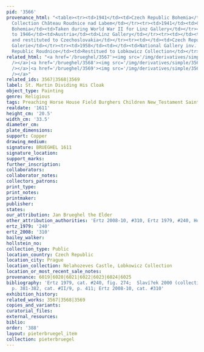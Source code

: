 ```yaml
---
pid: '3566'
provenance_html: "<table><tr><td>1941</td><td>Czech Republic Bohemia</td><td>Lobkowicz
  Collection Château Roudnice nad Labem</td></tr><tr><td>1941</td><td>Czech Republic
  Bohemia</td><td>Taken during World War II for Linz Gallery</td></tr><tr><td>1941
  to 1946</td><td>Austria</td><td>Linz Gallery</td></tr><tr><td></td><td>Czech Republic</td><td>Retrieved
  and restituted to Czechoslovakia</td></tr><tr><td></td><td>Czech Republic Prague</td><td>Narodní
  Galerie</td></tr><tr><td>1958</td><td></td><td>National Gallery inv. #O 9301</td></tr><tr><td>1997</td><td>Czech
  Republic Roudnice</td><td>Restitued to Lobkowicz Collection</td></tr></table>"
related_html: "<a href='/brueghel/3567'><img src='/img/derivatives/simple/3567/thumbnail.jpg'
  /></a>|<a href='/brueghel/3568'><img src='/img/derivatives/simple/3568/thumbnail.jpg'
  /></a>|<a href='/brueghel/3569'><img src='/img/derivatives/simple/3569/thumbnail.jpg'
  /></a>"
related_ids: 3567|3568|3569
label: St. Martin Dividing His Cloak
object_type: Painting
genre: Religious
tags: Preaching Horse House Field Burghers Children New_Testament Saint Wagon
realdate: '1611'
height_cm: '20.5'
width_cm: '33.5'
diameter_cm:
plate_dimensions:
support: Copper
drawing_medium:
signature: BRUEGHEL 1611
signature_location:
support_marks:
further_inscription:
collaborators:
collaborator_notes:
collectors_patrons:
print_type:
print_notes:
printmaker:
publisher:
states:
our_attribution: Jan Brueghel the Elder
other_attribution_authorities: 'Ertz 2008-10, #310, Ertz 1979, #240, Honig database'
ertz_1979: '240'
ertz_2008: '310'
bailey_walker:
hollstein_no:
collection_type: Public
location_country: Czech Republic
location_city: Prague
location_collection: Nelahozeves Castle, Lobkowicz Collection
location_or_most_recent_sale_notes:
provenance: 6019|6020|6021|6022|6023|6024|6025
bibliography: 'Ertz 1979, cat. #240, fig. 274;  Slaví?ek 2000 (collection catalogue),
  p. 381-382, cat. #II/9, p. 411; Ertz 2008-10, cat. #310'
exhibition_history:
related_works: 3567|3568|3569
copies_and_variants:
curatorial_files:
external_resources:
biblio:
order: '388'
layout: pieterbruegel_item
collection: pieterbruegel
---
```

